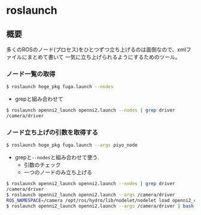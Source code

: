 roslaunch
===

概要
---
多くのROSのノード(プロセス)をひとつずつ立ち上げるのは面倒なので、xmlファイルにまとめて書いて
一気に立ち上げられるようにするためのツール。

### ノード一覧の取得
```sh
$ roslaunch hoge_pkg fuga.launch --nodes
```

* grepと組み合わせて
```sh
$ roslaunch openni2_launch openni2.launch --nodes | grep driver
/camera/driver
```

### ノード立ち上げの引数を取得する
```sh
$ roslaunch hoge_pkg fuga.launch --args piyo_node
```

* grepと`--nodes`と組み合わせて使う.
  * 引数のチェック
  * 一つのノードのみ立ち上げる
```sh
$ roslaunch openni2_launch openni2.launch --nodes | grep driver
/camera/driver
$ roslaunch openni2_launch openni2.launch --args /camera/driver
ROS_NAMESPACE=/camera /opt/ros/hydro/lib/nodelet/nodelet load openni2_camera/OpenNI2DriverNodelet camera_nodelet_manager ir:=ir rgb:=rgb depth:=depth depth_registered:=depth_registered rgb/image:=rgb/image_raw depth/image:=depth_registered/image_raw __name:=driver
$ roslaunch openni2_launch openni2.launch --args /camera/driver | bash
```
